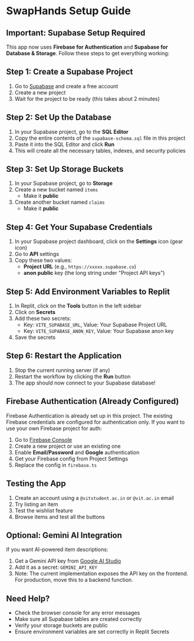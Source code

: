 # SwapHands Setup Guide

## Important: Supabase Setup Required

This app now uses **Firebase for Authentication** and **Supabase for Database & Storage**. Follow these steps to get everything working:

## Step 1: Create a Supabase Project

1. Go to [Supabase](https://supabase.com) and create a free account
2. Create a new project
3. Wait for the project to be ready (this takes about 2 minutes)

## Step 2: Set Up the Database

1. In your Supabase project, go to the **SQL Editor**
2. Copy the entire contents of the `supabase-schema.sql` file in this project
3. Paste it into the SQL Editor and click **Run**
4. This will create all the necessary tables, indexes, and security policies

## Step 3: Set Up Storage Buckets

1. In your Supabase project, go to **Storage**
2. Create a new bucket named `items`
   - Make it **public**
3. Create another bucket named `claims`
   - Make it **public**

## Step 4: Get Your Supabase Credentials

1. In your Supabase project dashboard, click on the **Settings** icon (gear icon)
2. Go to **API** settings
3. Copy these two values:
   - **Project URL** (e.g., `https://xxxxx.supabase.co`)
   - **anon public** key (the long string under "Project API keys")

## Step 5: Add Environment Variables to Replit

1. In Replit, click on the **Tools** button in the left sidebar
2. Click on **Secrets**
3. Add these two secrets:
   - Key: `VITE_SUPABASE_URL`, Value: Your Supabase Project URL
   - Key: `VITE_SUPABASE_ANON_KEY`, Value: Your Supabase anon key
4. Save the secrets

## Step 6: Restart the Application

1. Stop the current running server (if any)
2. Restart the workflow by clicking the **Run** button
3. The app should now connect to your Supabase database!

## Firebase Authentication (Already Configured)

Firebase Authentication is already set up in this project. The existing Firebase credentials are configured for authentication only. If you want to use your own Firebase project for auth:

1. Go to [Firebase Console](https://console.firebase.google.com/)
2. Create a new project or use an existing one
3. Enable **Email/Password** and **Google** authentication
4. Get your Firebase config from Project Settings
5. Replace the config in `firebase.ts`

## Testing the App

1. Create an account using a `@vitstudent.ac.in` or `@vit.ac.in` email
2. Try listing an item
3. Test the wishlist feature
4. Browse items and test all the buttons

## Optional: Gemini AI Integration

If you want AI-powered item descriptions:

1. Get a Gemini API key from [Google AI Studio](https://ai.google.dev/)
2. Add it as a secret: `GEMINI_API_KEY`
3. Note: The current implementation exposes the API key on the frontend. For production, move this to a backend function.

## Need Help?

- Check the browser console for any error messages
- Make sure all Supabase tables are created correctly
- Verify your storage buckets are public
- Ensure environment variables are set correctly in Replit Secrets
